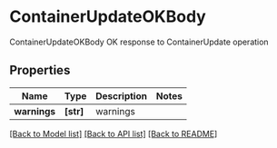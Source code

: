 # ContainerUpdateOKBody

ContainerUpdateOKBody OK response to ContainerUpdate operation

## Properties
Name | Type | Description | Notes
------------ | ------------- | ------------- | -------------
**warnings** | **[str]** | warnings | 

[[Back to Model list]](../README.md#documentation-for-models) [[Back to API list]](../README.md#documentation-for-api-endpoints) [[Back to README]](../README.md)


